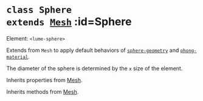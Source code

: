 
# <code>class <b>Sphere</b> extends [Mesh](Mesh.md)</code> :id=Sphere

Element: `<lume-sphere>`

Extends from `Mesh` to apply default behaviors of
[`sphere-geometry`](../behaviors/mesh-behaviors/geometries/SphereGeometryBehavior)
and
[`phong-material`](../behaviors/mesh-behaviors/materials/PhongMaterialBehavior).

The diameter of the sphere is determined by the `x` size of the element.



Inherits properties from [Mesh](Mesh.md).





Inherits methods from [Mesh](Mesh.md).


        